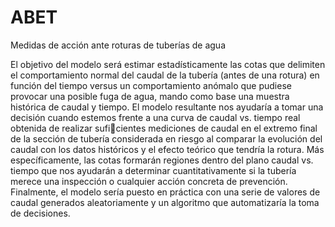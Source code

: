 # ABET
Medidas de acción ante roturas de tuberías de agua

El objetivo del modelo será estimar estadísticamente las cotas que delimiten el comportamiento normal del caudal de la tubería (antes de una rotura) en función del tiempo versus un comportamiento anómalo que pudiese provocar una posible fuga de agua, mando como base una muestra histórica de caudal y tiempo. El modelo resultante nos ayudaría a tomar una decisión cuando estemos frente a una curva de caudal vs. tiempo real obtenida de realizar suficientes mediciones de caudal en el extremo final de la sección de tubería considerada en riesgo al comparar la evolución del caudal con los datos históricos y el efecto teórico que tendría la rotura. Más específicamente, las cotas formarán regiones dentro del plano caudal vs. tiempo que nos ayudarán a determinar cuantitativamente si la tubería merece una inspección o cualquier acción concreta de prevención. Finalmente, el modelo sería puesto en práctica con una serie de valores de caudal generados aleatoriamente y un algoritmo que automatizaría la toma de decisiones.
